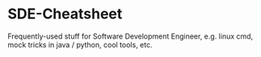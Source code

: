 # SDE-Cheatsheet
Frequently-used stuff for Software Development Engineer, e.g. linux cmd, mock tricks in java / python, cool tools, etc. 
